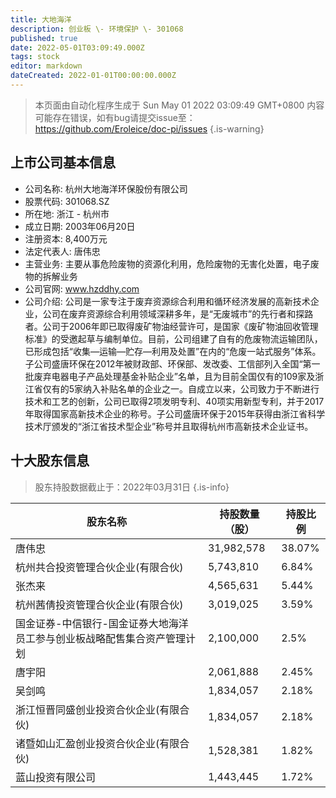 ```yaml
---
title: 大地海洋
description: 创业板 \- 环境保护 \- 301068
published: true
date: 2022-05-01T03:09:49.000Z
tags: stock
editor: markdown
dateCreated: 2022-01-01T00:00:00.000Z
---
```


> 本页面由自动化程序生成于 Sun May 01 2022 03:09:49 GMT+0800
> 内容可能存在错误，如有bug请提交issue至：https://github.com/Eroleice/doc-pi/issues
{.is-warning}

## 上市公司基本信息
- 公司名称: 杭州大地海洋环保股份有限公司
- 股票代码: 301068.SZ
- 所在地: 浙江 - 杭州市
- 成立日期: 2003年06月20日
- 注册资本: 8,400万元
- 法定代表人: 唐伟忠
- 主营业务: 主要从事危险废物的资源化利用，危险废物的无害化处置，电子废物的拆解业务
- 公司官网: www.hzddhy.com
- 公司介绍: 公司是一家专注于废弃资源综合利用和循环经济发展的高新技术企业，公司在废弃资源综合利用领域深耕多年，是“无废城市”的先行者和探路者。公司于2006年即已取得废矿物油经营许可，是国家《废矿物油回收管理标准》的受邀起草与编制单位。目前，公司组建了自有的危废物流运输团队，已形成包括“收集—运输—贮存—利用及处置”在内的“危废一站式服务”体系。子公司盛唐环保在2012年被财政部、环保部、发改委、工信部列入全国“第一批废弃电器电子产品处理基金补贴企业”名单，且为目前全国仅有的109家及浙江省仅有的5家纳入补贴名单的企业之一。自成立以来，公司致力于不断进行技术和工艺的创新，公司已取得2项发明专利、40项实用新型专利，并于2017年取得国家高新技术企业的称号。子公司盛唐环保于2015年获得由浙江省科学技术厅颁发的“浙江省技术型企业”称号并且取得杭州市高新技术企业证书。


## 十大股东信息
> 股东持股数据截止于：2022年03月31日
{.is-info}

| 股东名称 | 持股数量（股） | 持股比例 |
| --- | --- | --- |
| 唐伟忠 | 31,982,578 | 38.07% |
| 杭州共合投资管理合伙企业(有限合伙) | 5,743,810 | 6.84% |
| 张杰来 | 4,565,631 | 5.44% |
| 杭州茜倩投资管理合伙企业(有限合伙) | 3,019,025 | 3.59% |
| 国金证券-中信银行-国金证券大地海洋员工参与创业板战略配售集合资产管理计划 | 2,100,000 | 2.5% |
| 唐宇阳 | 2,061,888 | 2.45% |
| 吴剑鸣 | 1,834,057 | 2.18% |
| 浙江恒晋同盛创业投资合伙企业(有限合伙) | 1,834,057 | 2.18% |
| 诸暨如山汇盈创业投资合伙企业(有限合伙) | 1,528,381 | 1.82% |
| 蓝山投资有限公司 | 1,443,445 | 1.72% |




